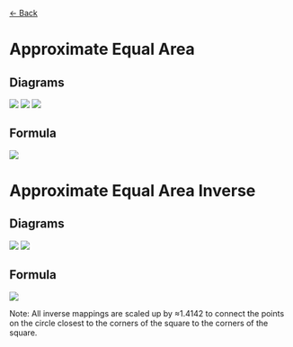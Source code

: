 [<- Back](https://raw.githubusercontent.com/Kuuuube/Circular_Area/blob/main/wiki/mappings_index.md)

# Approximate Equal Area

## Diagrams
![](https://raw.githubusercontent.com/Kuuuube/Circular_Area/main/wiki/images/mappings/square_approximate_equal_area_circle_grid_thick_checkerboard.png)
![](https://raw.githubusercontent.com/Kuuuube/Circular_Area/main/wiki/images/mappings/square_approximate_equal_area_square_grid_thick_checkerboard.png)
![](https://raw.githubusercontent.com/Kuuuube/Circular_Area/main/wiki/images/mappings/square_approximate_equal_area_dot_grid_circle_rgb_gradient_circle.png)

## Formula
![](https://raw.githubusercontent.com/Kuuuube/Circular_Area/main/wiki/images/formulas/approximate_equal_area_formula.png)




# Approximate Equal Area Inverse

## Diagrams
![](https://raw.githubusercontent.com/Kuuuube/Circular_Area/main/wiki/images/mappings/circle_approximate_equal_area_square_grid_circle_thick_checkerboard.png)
![](https://raw.githubusercontent.com/Kuuuube/Circular_Area/main/wiki/images/mappings/circle_approximate_equal_area_dot_grid_square_rgb_gradient.png)

## Formula
![](https://raw.githubusercontent.com/Kuuuube/Circular_Area/main/wiki/images/formulas/approximate_equal_area_inverse_formula.png)

Note: All inverse mappings are scaled up by ≈1.4142 to connect the points on the circle closest to the corners of the square to the corners of the square.